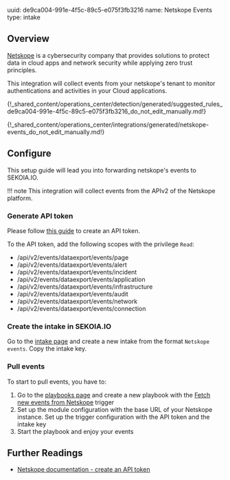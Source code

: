 uuid: de9ca004-991e-4f5c-89c5-e075f3fb3216
name: Netskope Events
type: intake


## Overview

[Netskope](https://www.netskope.com/) is a cybersecurity company that provides solutions to protect data in cloud apps and network security while applying zero trust principles.

This integration will collect events from your netskope's tenant to monitor authentications and activities in your Cloud applications.

{!_shared_content/operations_center/detection/generated/suggested_rules_de9ca004-991e-4f5c-89c5-e075f3fb3216_do_not_edit_manually.md!}

{!_shared_content/operations_center/integrations/generated/netskope-events_do_not_edit_manually.md!}

## Configure

This setup guide will lead you into forwarding netskope's events to SEKOIA.IO.

!!! note
    This integration will collect events from the APIv2 of the Netskope platform.

### Generate API token

Please follow [this guide](https://docs.netskope.com/en/rest-api-v2-overview-312207.html) to create an API token.

To the API token, add the following scopes with the privilege `Read`:

- /api/v2/events/dataexport/events/page	
- /api/v2/events/dataexport/events/alert	
- /api/v2/events/dataexport/events/incident	
- /api/v2/events/dataexport/events/application	
- /api/v2/events/dataexport/events/infrastructure	
- /api/v2/events/dataexport/events/audit	
- /api/v2/events/dataexport/events/network	
- /api/v2/events/dataexport/events/connection	

### Create the intake in SEKOIA.IO

Go to the [intake page](https://app.sekoia.io/operations/intakes) and create a new intake from the format `Netskope events`. Copy the intake key.

### Pull events

To start to pull events, you have to:

1. Go to the [playbooks page](https://app.sekoia.io/operations/playbooks) and create a new playbook with the [Fetch new events from Netskope](../../../automate/library/netskope.md) trigger
2. Set up the module configuration with the base URL of your Netskope instance. Set up the trigger configuration with the API token and the intake key
3. Start the playbook and enjoy your events

## Further Readings

- [Netskope documentation - create an API token](https://docs.netskope.com/en/rest-api-v2-overview-312207.html)
